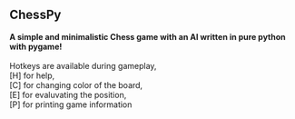 ## ChessPy
**A simple and minimalistic Chess game with an AI written in pure python with pygame!**<br><br>
Hotkeys are available during gameplay,<br>
[H] for help,<br>
[C] for changing color of the board,<br> 
[E] for evaluvating the position,<br>
[P] for printing game information<br>
